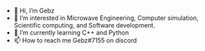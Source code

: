 - 👋 Hi, I’m Gebz
- 👀 I’m interested in Microwave Engineering, Computer simulation, Scientific computing, and Software development.
- 🌱 I’m currently learning C++ and Python
- 📫 How to reach me Gebz#7155 on discord


<!---
Ghobashy97/Ghobashy97 is a ✨ special ✨ repository because its `README.md` (this file) appears on your GitHub profile.
You can click the Preview link to take a look at your changes.
--->
